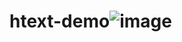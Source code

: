 # htext-demo![image](https://github.com/user-attachments/assets/2f51eabf-e32c-422d-8f3b-72c6fd3aa2ea)
